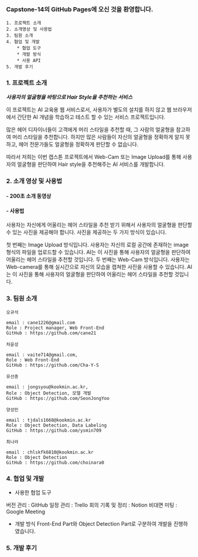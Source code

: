 ### Capstone-14의 GitHub Pages에 오신 것을 환영합니다. 

```
1. 프로젝트 소개
2. 소개영상 및 사용법
3. 팀원 소개
4. 협업 및 개발
	* 협업 도구
	* 개발 방식
	* 사용 API 	  
5. 개발 후기
```

### 1. 프로젝트 소개

***사용자의 얼굴형을 바탕으로 Hair Style을 추천하는 서비스***

이 프로젝트는 AI 교육용 웹 서비스로서, 사용자가 별도의 설치를 하지 않고 웹 브라우저에서 간단한 AI 개념을 학습하고 테스트 할 수 있는 서비스 프로젝트입니다. 

많은 헤어 디자이너들이 고객에게 머리 스타일을 추천할 때, 그 사람의 얼굴형을 참고하여 머리 스타일을 추천합니다. 하지만 많은 사람들이 자신의 얼굴형을 정확하게 알지 못하고, 헤어 전문가들도 얼굴형을 정확하게 판단할 수 없습니다.

 따라서 저희는 이번 캡스톤 프로젝트에서  Web-Cam 또는 Image Upload를 통해 사용자의 얼굴형을 판단하여 Hair style을 추천해주는 AI 서비스를 개발합니다. 


### 2. 소개 영상 및 사용법

#### - 200초 소개 동영상

#### - 사용법

사용자는 자신에게 어울리는 헤어 스타일을 추천 받기 위해서  사용자의 얼굴형을 판단할 수 있는 사진을 제공해야 합니다.  사진을 제공하는 두 가지 방식이 있습니다.

첫 번째는 Image Upload 방식입니다. 사용자는  자신의 로컬 공간에 존재하는 image 형식의 파일을 업로드할 수 있습니다. AI는 이 사진을 통해 사용자의 얼굴형을 판단하여 어울리는 헤어 스타일을 추천할 것입니다.
두 번째는 Web-Cam 방식입니다. 사용자는 Web-camera를 통해 실시간으로 자신의 모습을 캡쳐한 사진을 사용할 수 있습니다. AI는 이 사진을 통해 사용자의 얼굴형을 판단하여 어울리는 헤어 스타일을 추천할 것입니다.

### 3. 팀원 소개

```
오규석

email : cane1226@gmail.com
Role : Project manager, Web Front-End
GitHub : https://github.com/cane21

```

```
차윤성

email : vaite714@gmail.com,
Role : Web Front-End
GitHub : https://github.com/Cha-Y-S
```

```
유선종

email : jongsyou@kookmin.ac.kr,
Role : Object Detection, 모델 개발
GitHub : https://github.com/SeonJongYoo

```

```
양성민

email : tjdals1668@kookmin.ac.kr
Role : Object Detection, Data Labeling
GitHub : https://github.com/ysmin709

```

```
최나라

email : chlskfk6810@kookmin.ac.kr
Role : Object Detection
GitHub : https://github.com/choinara0

```


### 4. 협업 및 개발

* 사용한 협업 도구

버전 관리 : GitHub
일정 관리 : Trello
회의 기록 및 정리 : Notion
비대면 미팅 : Google Meeting

* 개발 방식
  Front-End Part와 Object Detection Part로 구분하여 개발을 진행하였습니다. 


### 5. 개발 후기